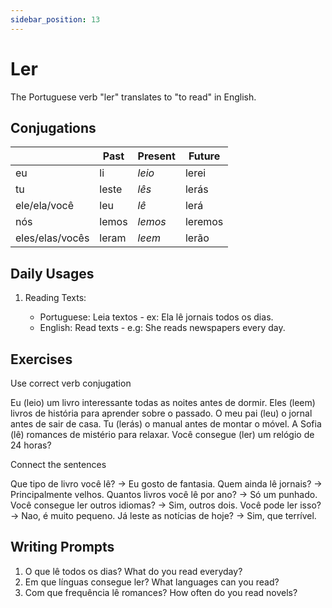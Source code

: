 ```yaml
---
sidebar_position: 13
---
```


# Ler

The Portuguese verb "ler" translates to "to read" in English.

## Conjugations

|                 | Past  | Present | Future  |
| --------------- | ----- | ------- | ------- |
| eu              | li    | _leio_  | lerei   |
| tu              | leste | _lês_   | lerás   |
| ele/ela/você    | leu   | _lê_    | lerá    |
| nós             | lemos | _lemos_ | leremos |
| eles/elas/vocês | leram | _leem_  | lerão   |

## Daily Usages

1. Reading Texts:

   - Portuguese: Leia textos - ex: Ela lê jornais todos os dias.
   - English: Read texts - e.g: She reads newspapers every day.

## Exercises

Use correct verb conjugation

Eu (leio) um livro interessante todas as noites antes de dormir.
Eles (leem) livros de história para aprender sobre o passado.
O meu pai (leu) o jornal antes de sair de casa.
Tu (lerás) o manual antes de montar o móvel.
A Sofia (lê) romances de mistério para relaxar.
Você consegue (ler) um relógio de 24 horas?

Connect the sentences

Que tipo de livro você lê? -> Eu gosto de fantasia.
Quem ainda lê jornais? -> Principalmente velhos.
Quantos livros você lê por ano? -> Só um punhado.
Você consegue ler outros idiomas? -> Sim, outros dois.
Você pode ler isso? -> Nao, é muito pequeno.
Já leste as notícias de hoje? -> Sim, que terrível.

## Writing Prompts

1. O que lê todos os dias? What do you read everyday?
2. Em que línguas consegue ler? What languages can you read?
3. Com que frequência lê romances? How often do you read novels?
